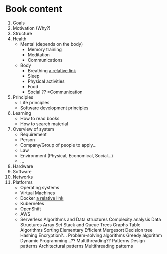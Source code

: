 # Book content
1. Goals
2. Motivation (Why?)
3. Structure
4. Health
    * Mental (depends on the body)
        * Memory training
        * Meditation
        * Communications
    * Body
        * Breathing [a relative link](content/Health/Body/Breathing.md)
        * Sleep
        * Physical activities
        * Food
        * Social ??
        *Communication
5. Principles
    * Life principles
    * Software development principles
6. Learning
    * How to read books
    * How to search material
7. Overview of system
    * Requirement
    * Person
    * Company/Group of people to apply...
    * Law
    * Environment (Physical, Economical, Social...)
    * ...
8. Hardware
9. Software
11. Networks
12. Platforms
    * Operating systems
    * Virtual Machines
    * Docker [a relative link](content/Platforms/Docker/Docker.md)
    * Kubernetes
    * OpenShift
    * AWS
    * Serverless
Algorithms and Data structures
Complexity analysis
Data Structures
Array
Set
Stack and Queue
Trees
Graphs
Table
Algorithms
Sorting
Elementary
Efficient
Mergesort
Decision tree
Hashing
Encryption?...
Problem-solving algorithms
Greedy algorithm
Dynamic Programming...??
Multithreading??
Patterns
Design patterns
Architectural patterns
Multithreading patterns





